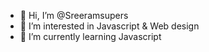 - 👋 Hi, I’m @Sreeramsupers
- 👀 I’m interested in Javascript & Web design
- 🌱 I’m currently learning Javascript

<!---
Sreeramsupers/Sreeramsupers is a ✨ special ✨ repository because its `README.md` (this file) appears on your GitHub profile.
You can click the Preview link to take a look at your changes.
--->
